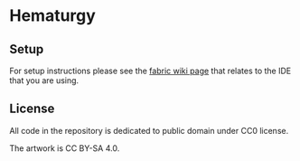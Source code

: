 # Hematurgy

## Setup

For setup instructions please see the [fabric wiki page](https://fabricmc.net/wiki/tutorial:setup) that relates to the IDE that you are using.

## License

All code in the repository is dedicated to public domain under CC0 license.

The artwork is CC BY-SA 4.0.
